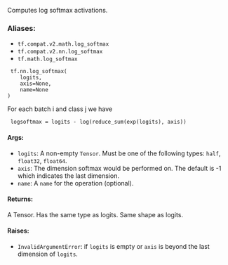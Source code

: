 
Computes log softmax activations.
### Aliases:
- `tf.compat.v2.math.log_softmax`
- `tf.compat.v2.nn.log_softmax`
- `tf.math.log_softmax`

```
 tf.nn.log_softmax(
    logits,
    axis=None,
    name=None
)
```

For each batch i and class j we have

```
 logsoftmax = logits - log(reduce_sum(exp(logits), axis))
```
#### Args:
- `logits`: A non-empty `Tensor`. Must be one of the following types: `half`, `float32`, `float64`.
- `axis`: The dimension softmax would be performed on. The default is -1 which indicates the last dimension.
- `name`: A `name` for the operation (optional).
#### Returns:

A Tensor. Has the same type as logits. Same shape as logits.
#### Raises:
- `InvalidArgumentError`: if `logits` is empty or `axis` is beyond the last dimension of `logits`.
